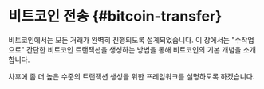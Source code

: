 # 비트코인 전송 {#bitcoin-transfer}

비트코인에서는 모든 거래가 완벽히 진행되도록 설계되었습니다. 이 장에서는 "수작업으로" 간단한 비트코인 트랜잭션을 생성하는 방법을 통해 비트코인의 기본 개념을 소개합니다.

차후에 좀 더 높은 수준의 트랜잭션 생성을 위한 프레임워크를 설명하도록 하겠습니다.
